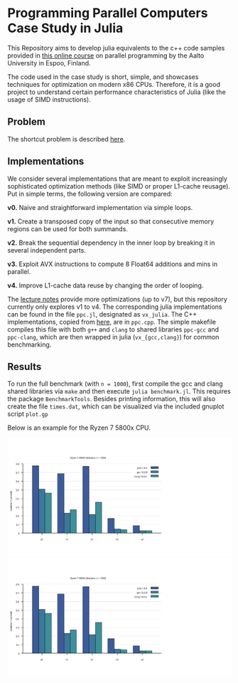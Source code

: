 
# Programming Parallel Computers Case Study in Julia

This Repository aims to develop julia equivalents to the c++ code samples provided
in [this online course](https://ppc.cs.aalto.fi/ch2/) on parallel programming by
the Aalto University in Espoo, Finland.

The code used in the case study is short, simple, and showcases techniques for
optimization on modern x86 CPUs. Therefore, it is a good project to understand
certain performance characteristics of Julia (like the usage of SIMD
instructions).

## Problem

The shortcut problem is described [here](https://ppc.cs.aalto.fi/ch2/).

## Implementations

We consider several implementations that are meant to exploit increasingly
sophisticated optimization methods (like SIMD or proper L1-cache reusage).
Put in simple terms, the following version are compared:

**v0.** Naive and straightforward implementation via simple loops.

**v1.** Create a transposed copy of the input so that consecutive memory regions
can be used for both summands.

**v2.** Break the sequential dependency in the inner loop by breaking it in
several independent parts.

**v3.** Exploit AVX instructions to compute 8 Float64 additions and mins in
parallel.

**v4.** Improve L1-cache data reuse by changing the order of looping.

The [lecture notes](https://ppc.cs.aalto.fi/ch2/) provide more optimizations (up
to v7), but this repository currently only explores v1 to v4. The corresponding
julia implementations can be found in the file `ppc.jl`, designated as
`vx_julia`. The C++ implementations, copied from
[here](https://ppc.cs.aalto.fi/ch2/), are in `ppc.cpp`. The simple makefile
compiles this file with both `g++` and `clang` to shared libraries `ppc-gcc` and
`ppc-clang`, which are then wrapped in julia (`vx_{gcc,clang}`) for common
benchmarking.

## Results

To run the full benchmark (with `n = 1000`), first compile the gcc and clang
shared libraries via `make` and then execute `julia benchmark.jl`.
This requires the package `BenchmarkTools`. Besides
printing information, this will also create the file `times.dat`, which
can be visualized via the included gnuplot script `plot.gp`

Below is an example for the Ryzen 7 5800x CPU.

![](./plots/ryzen-7-5800x.svg)
<img src = "./plots/ryzen-7-5800x.svg">
